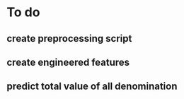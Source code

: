 # To do

## create preprocessing script

## create engineered features

## predict total value of all denomination

